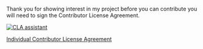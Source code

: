 Thank you for showing interest in my project before you can contribute you will need to sign the Contributor License Agreement.

[![CLA assistant](https://img.shields.io/badge/CLA-Click%20to%20sign-pink.svg)](https://cla-assistant.io/dmportella/qilbot) 

[Individual Contributor License Agreement](https://gist.github.com/dmportella/aa0f1ba56e6aaaa59fe7e12506113550 "Full Individual Contributor License Agreement")